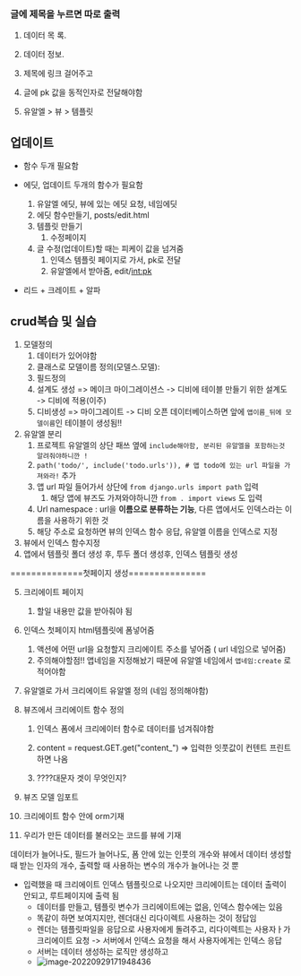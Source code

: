 

### 글에 제목을 누르면 따로 출력

1. 데이터 목 록. 
2. 데이터 정보. 



1. 제목에 링크 걸어주고 
2. 글에 pk 값을 동적인자로 전달해야함
3. 유알엘 > 뷰 > 템플릿 



## 업데이트 

* 함수 두개 필요함

* 에딧, 업데이트 두개의 함수가 필요함

  1. 유알엘 에딧, 뷰에 있는 에딧 요청, 네임에딧
  2. 에딧 함수만들기, posts/edit.html
  3. 템플릿 만들기 
     1. 수정페이지
  4. 글 수정(업데이트)할 때는 피케이 값을 넘겨줌
     1.  인덱스 템플릿 페이지로 가서, pk로 전달 
     2. 유알엘에서 받아줌, edit/<int:pk>

  

* 리드 + 크레이트 + 알파



## crud복습 및 실습

1. 모델정의 
   1. 데이터가 있어야함
   2. 클래스로 모델이름 정의(모델스.모델):
   3. 필드정의
   4. 설계도 생성 => 메이크 마이그레이션스 -> 디비에 테이블 만들기 위한 설계도 -> 디비에 적용(이주)
   5. 디비생성 => 마이그레이트 -> 디비 오픈 데이터베이스하면 앞에 `앱이름_뒤에 모델이름`인 테이블이 생성됨!!
2. 유알엘 분리
   1. 프로젝트 유알엘의 상단 패쓰 옆에 `include해아함, 분리된 유알엘을 포함하는것 알려줘야하니깐 !`
   2. `path('todo/', include('todo.urls')), # 앱 todo에 있는 url 파일을 가져와라!` 추가
   3. 앱 url 파일 들어가서 상단에 `from django.urls import path` 입력
      1. 해당 앱에 뷰즈도 가져와야하니깐 `from . import views` 도 입력
   4. Url namespace : url을 **이름으로 분류하는 기능**, 다른 앱에서도 인덱스라는 이름을 사용하기 위한 것
   5. 해당 주소로 요청하면 뷰의 인덱스 함수 응답, 유알엘 이름을 인덱스로 지정
3. 뷰에서 인덱스 함수지정
4. 앱에서 템플릿 폴더 생성 후, 투두 폴더 생성후, 인덱스 템플릿 생성

==============첫페이지 생성===============

5. 크리에이트 페이지 

   1. 할일 내용만 값을 받아줘야 됨

6. 인덱스 첫페이지 html템플릿에 폼넣어줌

   1. 액션에 어떤 url을 요청할지 크리에이트 주소를 넣어줌 ( url 네임으로 넣어줌)
   2. 주의해야할점!! 앱네임을 지정해놨기 때문에 유알엘 네임에서 `앱네임:create` 로 적어야함

7. 유알엘로 가서 크리에이트 유알엘 정의 (네임 정의해야함)

8. 뷰즈에서 크리에이트 함수 정의

   1. 인덱스 폼에서 크리에이터 함수로 데이터를 넘겨줘야함 
   2. content = request.GET.get("content_") => 입력한 잇풋값이 컨텐트 프린트하면 나옴

   1. ????대문자 겟이 무엇인지? 

9. 뷰즈 모델 임포트

10. 크리에이트 함수 안에 orm기재

11. 우리가 만든 데이터를 불러오는 코드를 뷰에 기재



데이터가 늘어나도, 필드가 늘어나도, 폼 안에 있는 인풋의 개수와 뷰에서 데이터 생성할 때 받는 인자의 개수, 출력할 때 사용하는 변수의 개수가 늘어나는 것 뿐

* 입력했을 때 크리에이트 인덱스 템플릿으로 나오지만 크리에이트는 데이터 출력이 안되고, 루트페이지에 출력 됨
  * 데이터를 만들고, 템플릿 변수가 크리에이트에는 없음, 인덱스 함수에는 있음
  * 똑같이 하면 보여지지만, 렌더대신 리다이렉트 사용하는 것이 정답임
  * 렌더는 템플릿파일을 응답으로 사용자에게 돌려주고, 리다이렉트는 사용자ㅏ가 크리에이트 요청 ->  서버에서 인덱스 요청을 해서 사용자에게는 인덱스 응답
  * 서버는 데이터 생성하는 로직만 생성하고 
  * ![image-20220929171948436](0929_목.assets/image-20220929171948436.png)

